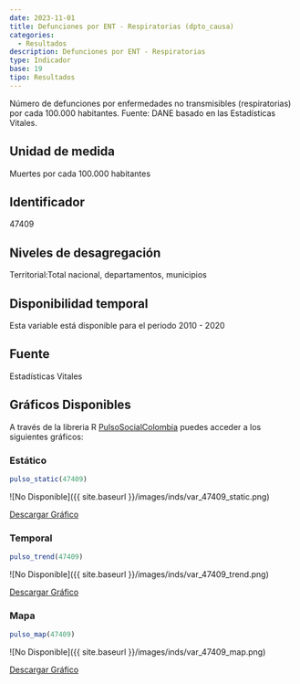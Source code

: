 ```yaml
---
date: 2023-11-01
title: Defunciones por ENT - Respiratorias (dpto_causa)
categories:
  - Resultados
description: Defunciones por ENT - Respiratorias
type: Indicador
base: 19
tipo: Resultados
--- 
```


Número de defunciones por enfermedades no transmisibles (respiratorias) por cada 100.000 habitantes.
Fuente: DANE basado en las Estadísticas Vitales.

## Unidad de medida
Muertes por cada 100.000 habitantes

## Identificador
47409

## Niveles de desagregación
Territorial:Total nacional, departamentos, municipios

## Disponibilidad temporal
Esta variable está disponible para el periodo 2010 - 2020

## Fuente
Estadísticas Vitales

## Gráficos Disponibles

A través de la libreria R [PulsoSocialColombia](https://github.com/pulsosocialcolombia/PulsoSocialColombia) puedes acceder a los siguientes gráficos:

### Estático

``` R
pulso_static(47409)
```

![No Disponible]({{ site.baseurl }}/images/inds/var_47409_static.png)

<a href='{{ site.baseurl }}/images/inds/var_47409_static.png'>Descargar Gráfico</a>

### Temporal

``` R
pulso_trend(47409)
```

![No Disponible]({{ site.baseurl }}/images/inds/var_47409_trend.png)

<a href='{{ site.baseurl }}/images/inds/var_47409_trend.png'>Descargar Gráfico</a>

### Mapa

``` R
pulso_map(47409)
```

![No Disponible]({{ site.baseurl }}/images/inds/var_47409_map.png)

<a href='{{ site.baseurl }}/images/inds/var_47409_map.png'>Descargar Gráfico</a>
